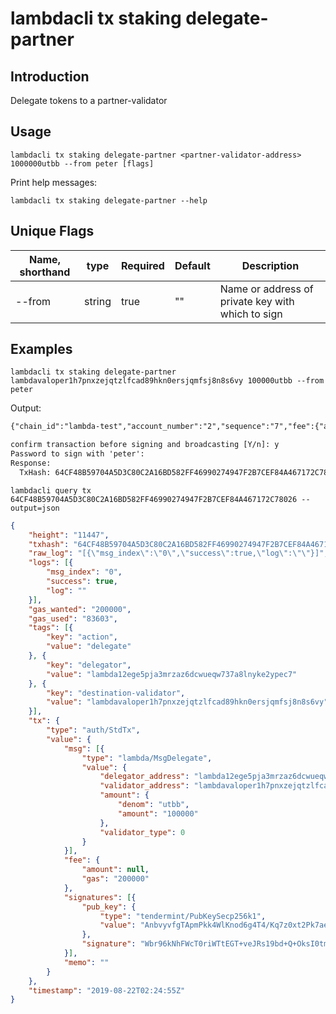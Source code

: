 # lambdacli tx staking delegate-partner

## Introduction

Delegate tokens to a partner-validator

## Usage

```
lambdacli tx staking delegate-partner <partner-validator-address> 1000000utbb --from peter [flags]
```

Print help messages:
```
lambdacli tx staking delegate-partner --help
```

## Unique Flags

| Name, shorthand     | type   | Required | Default  | Description                                                         |
| --------------------| -----  | -------- | -------- | ------------------------------------------------------------------- |
| --from | string | true     | ""       |  Name or address of private key with which to sign |

## Examples

```
lambdacli tx staking delegate-partner lambdavaloper1h7pnxzejqtzlfcad89hkn0ersjqmfsj8n8s6vy 100000utbb --from peter
```

Output:
```txt
{"chain_id":"lambda-test","account_number":"2","sequence":"7","fee":{"amount":null,"gas":"200000"},"msgs":[{"type":"lambda/MsgDelegate","value":{"delegator_address":"lambda12ege5pja3mrzaz6dcwueqw737a8lnyke2ypec7","validator_address":"lambdavaloper1h7pnxzejqtzlfcad89hkn0ersjqmfsj8n8s6vy","amount":{"denom":"utbb","amount":"100000"},"validator_type":0}}],"memo":""}

confirm transaction before signing and broadcasting [Y/n]: y
Password to sign with 'peter':
Response:
  TxHash: 64CF48B59704A5D3C80C2A16BD582FF46990274947F2B7CEF84A467172C78026

```

```$xslt
lambdacli query tx 64CF48B59704A5D3C80C2A16BD582FF46990274947F2B7CEF84A467172C78026 --output=json
```

```json
{
	"height": "11447",
	"txhash": "64CF48B59704A5D3C80C2A16BD582FF46990274947F2B7CEF84A467172C78026",
	"raw_log": "[{\"msg_index\":\"0\",\"success\":true,\"log\":\"\"}]",
	"logs": [{
		"msg_index": "0",
		"success": true,
		"log": ""
	}],
	"gas_wanted": "200000",
	"gas_used": "83603",
	"tags": [{
		"key": "action",
		"value": "delegate"
	}, {
		"key": "delegator",
		"value": "lambda12ege5pja3mrzaz6dcwueqw737a8lnyke2ypec7"
	}, {
		"key": "destination-validator",
		"value": "lambdavaloper1h7pnxzejqtzlfcad89hkn0ersjqmfsj8n8s6vy"
	}],
	"tx": {
		"type": "auth/StdTx",
		"value": {
			"msg": [{
				"type": "lambda/MsgDelegate",
				"value": {
					"delegator_address": "lambda12ege5pja3mrzaz6dcwueqw737a8lnyke2ypec7",
					"validator_address": "lambdavaloper1h7pnxzejqtzlfcad89hkn0ersjqmfsj8n8s6vy",
					"amount": {
						"denom": "utbb",
						"amount": "100000"
					},
					"validator_type": 0
				}
			}],
			"fee": {
				"amount": null,
				"gas": "200000"
			},
			"signatures": [{
				"pub_key": {
					"type": "tendermint/PubKeySecp256k1",
					"value": "AnbvyvfgTApmPkk4WlKnod6g4T4/Kq7z0xt2Pk7ae6cA"
				},
				"signature": "Wbr96kNhFWcT0riWTtEGT+veJRs19bd+Q+OksI0tmY9gIwsjOcext+3h5/J4uZ5ZHpDjzLu9bnSrYU03tOTnjA=="
			}],
			"memo": ""
		}
	},
	"timestamp": "2019-08-22T02:24:55Z"
}
```
